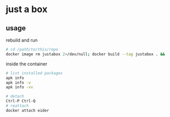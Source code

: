 # just a box

## usage
rebuild and run
```sh
# cd /path/to/this/repo
docker image rm justabox 2>/dev/null; docker build --tag justabox . && docker run --name eider --rm --interactive --tty justabox
```

inside the container
```sh
# list installed packages
apk info
apk info -v
apk info -vv

# detach
Ctrl-P Ctrl-Q
# reattach
docker attach eider
```
